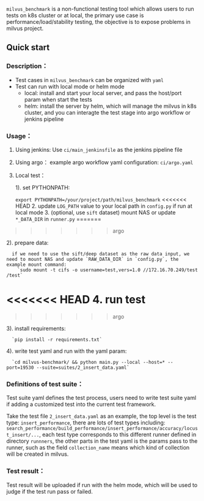 `milvus_benchmark` is a non-functional testing tool which allows users to run tests on k8s cluster or at local, the primary use case is performance/load/stability testing, the objective is to expose problems in milvus project.

## Quick start

### Description：

- Test cases in `milvus_benchmark` can be organized with `yaml`
- Test can run with local mode or helm mode
   - local: install and start your local server, and pass the host/port param when start the tests
   - helm: install the server by helm, which will manage the milvus in k8s cluster, and you can interagte the test stage into argo workflow or jenkins pipeline

### Usage：

1. Using jenkins:
   Use `ci/main_jenkinsfile` as the jenkins pipeline file
2. Using argo： 
   example argo workflow yaml configuration: `ci/argo.yaml`
3. Local test：

   1). set PYTHONPATH:
   
      `export PYTHONPATH=/your/project/path/milvus_benchmark`
<<<<<<< HEAD
   2. update `LOG_PATH` value to your local path in `config.py` if run at local mode
   3. (optional, use `sift` dataset) mount NAS or update `*_DATA_DIR` in `runner.py`
=======
>>>>>>> argo
   
   2). prepare data: 
   
      if we need to use the sift/deep dataset as the raw data input, we need to mount NAS and update `RAW_DATA_DIR` in `config.py`, the example mount command:
        `sudo mount -t cifs -o username=test,vers=1.0 //172.16.70.249/test /test`
<<<<<<< HEAD
   4. run test
=======
>>>>>>> argo
   
   3). install requirements:

      `pip install -r requirements.txt`
   
   4). write test yaml and run with the yaml param:
   
      `cd milvus-benchmark/ && python main.py --local --host=* --port=19530 --suite=suites/2_insert_data.yaml`

### Definitions of test suite：

Test suite yaml defines the test process, users need to write test suite yaml if adding a customized test into the current test framework.

Take the test file `2_insert_data.yaml` as an example, the top level is the test type: `insert_performance`, there are lots of test types including: `search_performance/build_performance/insert_performance/accuracy/locust_insert/...`, each test type corresponds to this different runner defined in directory `runnners`, the other parts in the test yaml is the params pass to the runner, such as the field `collection_name` means which kind of collection will be created in milvus.

### Test result：

Test result will be uploaded if run with the helm mode, which will be used to judge if the test run pass or failed.

